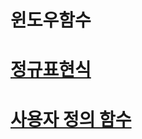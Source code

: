 # 윈도우함수
# [정규표현식](https://regexone.com/)
# [사용자 정의 함수](https://www.mysqltutorial.org/mysql-stored-function/)
